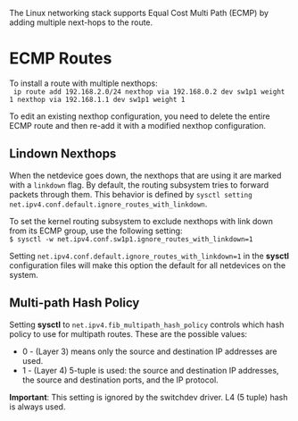 The Linux networking stack supports Equal Cost Multi Path (ECMP) by adding multiple next-hops to the route. 
# ECMP Routes  
To install a route with multiple nexthops:  
` ip route add 192.168.2.0/24 nexthop via 192.168.0.2 dev sw1p1 weight 1 nexthop via 192.168.1.1 dev sw1p1 weight 1`  

To edit an existing nexthop configuration, you need to delete the entire ECMP route and then re-add it with a modified nexthop configuration.  

## Lindown Nexthops  
When the netdevice goes down, the nexthops that are using it are marked with a `linkdown` flag. By default, the routing subsystem tries to forward packets through them. This behavior is defined by `sysctl setting net.ipv4.conf.default.ignore_routes_with_linkdown`.  

To set the kernel routing subsystem to exclude nexthops with link down from its ECMP group, use the following setting:  
`$ sysctl -w net.ipv4.conf.sw1p1.ignore_routes_with_linkdown=1`  

Setting `net.ipv4.conf.default.ignore_routes_with_linkdown=1` in the **sysctl** configuration files will make this option the default for all netdevices on the system.  

## Multi-path Hash Policy  
Setting **sysctl** to `net.ipv4.fib_multipath_hash_policy` controls which hash policy to use for multipath routes. These are the possible values:  
* 0 - (Layer 3) means only the source and destination IP addresses are used.  
* 1 - (Layer 4) 5-tuple is used: the source and destination IP addresses, the source and destination ports, and the IP protocol. 

**Important**: This setting is ignored by the switchdev driver. L4 (5 tuple) hash is always used. 

